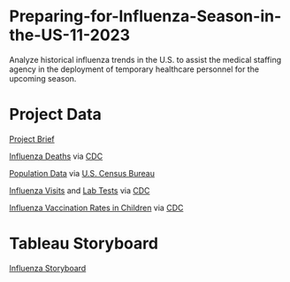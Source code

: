 # Preparing-for-Influenza-Season-in-the-US-11-2023
Analyze historical influenza trends in the U.S. to assist the medical staffing agency in the deployment of temporary healthcare personnel for the upcoming season.

# Project Data
[Project Brief](https://github.com/Janelle210/Preparing-for-Influenza-Season-in-the-US-11-2023/blob/main/A1-A2-data-immersion-project-brief.pdf)

[Influenza Deaths](https://github.com/Janelle210/Preparing-for-Influenza-Season-in-the-US-11-2023/blob/main/Influenza%20data/CDC_Influenza_Deaths_edited.xlsx) via [CDC](https://wonder.cdc.gov/ucd-icd10.html)

[Population Data](https://github.com/Janelle210/Preparing-for-Influenza-Season-in-the-US-11-2023/blob/main/Influenza%20data/Census_Population_transformed_202101.csv) via [U.S. Census Bureau](https://data.census.gov/)

[Influenza Visits](https://github.com/Janelle210/Preparing-for-Influenza-Season-in-the-US-11-2023/blob/main/Influenza%20data/CDC_Influenza_Visits.xlsx) and [Lab Tests](https://github.com/Janelle210/Preparing-for-Influenza-Season-in-the-US-11-2023/blob/main/Influenza%20data/labdataraw.xlsx) via [CDC](https://gis.cdc.gov/grasp/fluview/fluportaldashboard.html)

[Influenza Vaccination Rates in Children](https://github.com/Janelle210/Preparing-for-Influenza-Season-in-the-US-11-2023/blob/main/Influenza%20data/NIS_Flu_Shot_Survey_reduced.xlsx) via [CDC](https://www.cdc.gov/vaccines/imz-managers/nis/about.html)



# Tableau Storyboard
[Influenza Storyboard](https://public.tableau.com/views/InfluenzaStoryboard_16992224595230/InfluenzaStoryboard?:language=en-US&:sid=&:display_count=n&:origin=viz_share_link)


